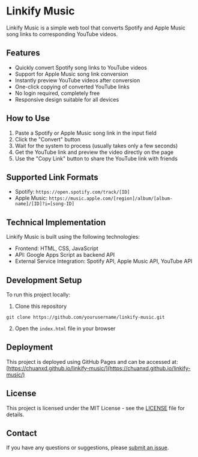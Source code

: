 # Linkify Music

Linkify Music is a simple web tool that converts Spotify and Apple Music song links to corresponding YouTube videos.

## Features

- Quickly convert Spotify song links to YouTube videos
- Support for Apple Music song link conversion
- Instantly preview YouTube videos after conversion
- One-click copying of converted YouTube links
- No login required, completely free
- Responsive design suitable for all devices

## How to Use

1. Paste a Spotify or Apple Music song link in the input field
2. Click the "Convert" button
3. Wait for the system to process (usually takes only a few seconds)
4. Get the YouTube link and preview the video directly on the page
5. Use the "Copy Link" button to share the YouTube link with friends

## Supported Link Formats

- Spotify: `https://open.spotify.com/track/[ID]`
- Apple Music: `https://music.apple.com/[region]/album/[album-name]/[ID]?i=[song-ID]`

## Technical Implementation

Linkify Music is built using the following technologies:

- Frontend: HTML, CSS, JavaScript
- API: Google Apps Script as backend API
- External Service Integration: Spotify API, Apple Music API, YouTube API

## Development Setup

To run this project locally:

1. Clone this repository
```
git clone https://github.com/yourusername/linkify-music.git
```

2. Open the `index.html` file in your browser

## Deployment

This project is deployed using GitHub Pages and can be accessed at:
[https://chuanxd.github.io/linkify-music/](https://chuanxd.github.io/linkify-music/)

## License

This project is licensed under the MIT License - see the [LICENSE](LICENSE) file for details.

## Contact

If you have any questions or suggestions, please [submit an issue](https://github.com/yourusername/linkify-music/issues).
